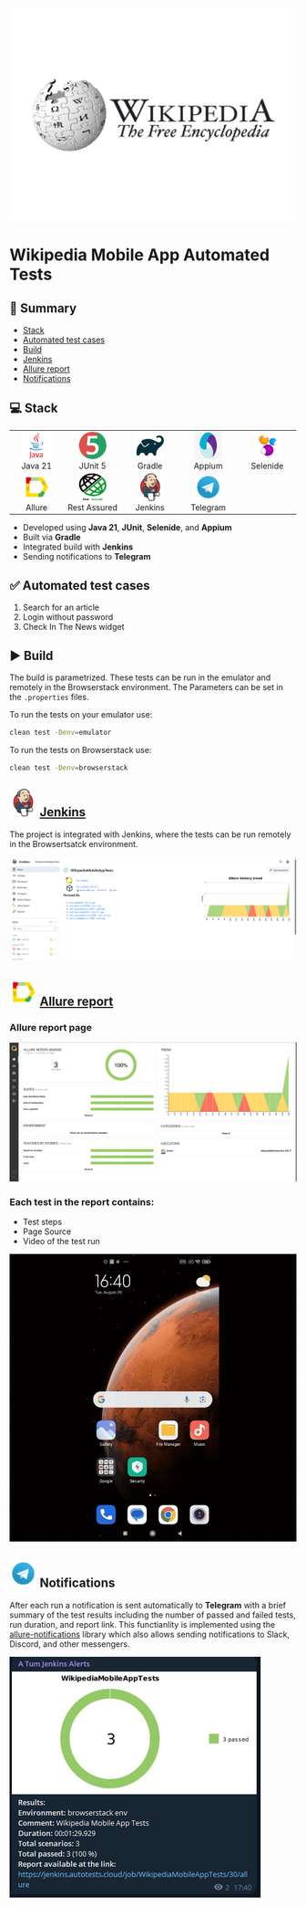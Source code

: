 <p align="center">
  <a href="https://en.wikipedia.org/wiki/Main_Page" target="_blank">
    <img src="readmemedia/wikipedia_logo.png" width="500" alt="WikipediaLogo">
  </a>
</p>

# Wikipedia Mobile App Automated Tests

## 📜 Summary
- [Stack](#-stack)
- [Automated test cases](#-automated-test-cases)
- [Build](#-build)
- [Jenkins](#-jenkins)
- [Allure report](#-allure-report)
- [Notifications](#-notifications)

  
## 💻 Stack

<div align="center">
  <table>
    <tr>
      <!-- First row -->
      <td align="center" width="110">
        <a href="https://www.java.com" target="_blank">
          <img src="readmemedia/java-original-wordmark.svg" width="48" height="48" alt="Java" />
        </a>
        <br>Java 21
      </td>
      <td align="center" width="110">
        <a href="https://junit.org/junit5/" target="_blank">
          <img src="readmemedia/junit-original.svg" width="48" height="48" alt="JUnit 5" />
        </a>
        <br>JUnit 5
      </td>
      <td align="center" width="110">
        <a href="https://gradle.org/" target="_blank">
          <img src="readmemedia/gradle-original.svg" width="48" height="48" alt="Gradle" />
        </a>
        <br>Gradle
      </td>
      <td align="center" width="110">
        <a href="https://appium.io" target="_blank">
          <img src="readmemedia/appium_logo.png" width="48" height="48" alt="Appium" />
        </a>
        <br>Appium
      </td>
      <td align="center" width="110">
        <a href="https://selenide.org/" target="_blank">
          <img src="readmemedia/Selenide.svg" width="48" height="48" alt="Selenide" />
        </a>
        <br>Selenide
      </td>
    </tr>
    <tr>
      <!-- Second row -->
      </td>
      <td align="center" width="110">
        <a href="https://docs.qameta.io/allure/" target="_blank">
          <img src="readmemedia/Allure.svg" width="48" height="48" alt="Allure" />
        </a>
        <br>Allure
      </td>
    <td align="center" width="110">
        <a href="https://rest-assured.io/" target="_blank">
          <img src="readmemedia/RestAssuredLogo.png" width="48" height="48" alt="Rest Assured" />
        </a>
        <br>Rest Assured
      </td>
      <td align="center" width="110">
        <a href="https://www.jenkins.io/" target="_blank">
          <img src="readmemedia/jenkins-original.svg" width="48" height="48" alt="Jenkins" />
        </a>
        <br>Jenkins
      <td align="center" width="110">
        <a href="https://web.telegram.org/" target="_blank">
          <img src="readmemedia/Telegram.svg" width="48" height="48" alt="Telegram" />
        </a>
        <br>Telegram
      </td>
    </tr>
  </table>
</div>

- Developed using **Java 21**, **JUnit**, **Selenide**, and **Appium**
- Built via **Gradle**
- Integrated build with **Jenkins**
- Sending notifications to **Telegram**

## ✅ Automated test cases
1. Search for an article
2. Login without password
3. Check In The News widget

## ▶️ Build

The build is parametrized. These tests can be run in the emulator and remotely in the Browserstack environment. The Parameters can be set in the `.properties` files. 

To run the tests on your emulator use:

```bash
clean test -Denv=emulator
```

To run the tests on Browserstack use:
```bash
clean test -Denv=browserstack
```

## <img src="readmemedia/jenkins-original.svg" width="48" height="48" alt="Jenkins" /> [Jenkins](https://jenkins.autotests.cloud/job/WikipediaMobileAppTests/)

The project is integrated with Jenkins, where the tests can be run remotely in the Browsertsatck environment.

<img src="readmemedia/JenkinsMainPage.png" alt="Jenkins Main Page">


## <img src="readmemedia/Allure.svg" width="48" height="48" alt="Allure" /> [Allure report](https://jenkins.autotests.cloud/job/WikipediaMobileAppTests/30/allure/)

### Allure report page
<img src="readmemedia/AllureReportMainPage.png" alt="Allure Report">

### Each test in the report contains:
- Test steps
- Page Source
- Video of the test run
  
<img src="readmemedia/TestRunVideo.gif" alt="Video of the test run">

## <img src="readmemedia/Telegram.svg" width="48" height="48" alt="Telegram" /> Notifications

After each run a notification is sent automatically to **Telegram** with a brief summary of the test results including the number of passed and failed tests, run duration, and report link. This functianlity is implemented using the [allure-notifications](https://github.com/qa-guru/allure-notifications) library which also allows sending notifications to Slack, Discord, and other messengers.

<img src="readmemedia/TelegramReport.png" alt="Telegram Notification">
